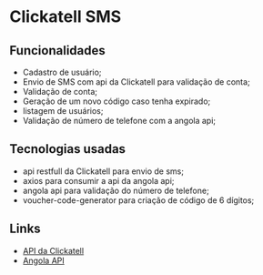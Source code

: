 # Clickatell SMS

## Funcionalidades

- Cadastro de usuário;
- Envio de SMS com api da Clickatell para validação de conta;
- Validação de conta;
- Geração de um novo código caso tenha expirado;
- listagem de usuários;
- Validação de número de telefone com a angola api;

## Tecnologias usadas

- api restfull da Clickatell para envio de sms;
- axios para consumir a api da angola api;
- angola api para validação do número de telefone;
- voucher-code-generator para criação de código de 6 dígitos;

## Links

- [API da Clickatell](https://docs.clickatell.com/channels/one-api/one-api-reference/#tag/One-API)
- [Angola API](https://github.com/Angola-Api/Angola-Api)